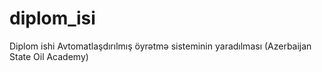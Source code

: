 # diplom_isi
Diplom ishi Avtomatlaşdırılmış öyrətmə sisteminin yaradılması (Azerbaijan State Oil Academy)
